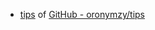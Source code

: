 * [tips](http://www.tips.mostserio.us/) of [GitHub - oronymzy/tips](https://github.com/oronymzy/tips)
